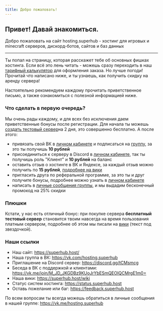 ```yaml
---
title: Добро пожаловать!
---
```


## Привет! Давай знакомиться.

Добро пожаловать на сайт hosting.superhub - хостинг для игровых и minecraft серверов, дискорд-ботов, сайтов и баз данных

---

Ты попал на страницу, которая расскажет тебе об основных фишках хостинга. Если всё это лень читать - можешь сразу переходить в наш [тарифный калькулятор](https://superhub.host/order) для оформления заказа. Но лучше погоди! Прочитай что написано ниже, и ты узнаешь, как получить скидку на аренду сервера!

Настоятельно рекомендуем каждому прочитать приветственное письмо, а также ознакомиться с полезной информацией ниже. 

### Что сделать в первую очередь?

Мы очень рады каждому, и для всех без исключения даем приветственные бонусы после регистрации. Для начала ты можешь [создать тестовый сервер](https://superhub.host/testserver)на 2 дня, это совершенно бесплатно. А после этого:

- привязать свой ВК в [личном кабинете](https://superhub.host/account/integrations) и подписаться на [группу](https://vk.com/hosting.superhub), за это ты получишь **10 рублей**
- присоединиться к серверу в Discord в [личном кабинете](https://superhub.host/account/integrations), так ты получишь роль "Клиент" и **10 рублей** на баланс
- оставить отзыв о хостинге в ВК и Яндексе, за каждый отзыв можно получить по **15 рублей**, [подробнее на вики](https://superhub.host/wiki/faq-bonus)
- пригласить друга по реферальной программе, за это ты и друг получите бонусы, подробнее можно узнать в [личном кабинете](https://superhub.host/account/referral)
- написать в [личные сообщения группы](https://vk.me/hosting.superhub), и мы выдадим бесконечный промокод на 25% скидки

### Плюшки

Кстати, у нас есть отличный бонус: при покупке сервера **бесплатный тестовый сервер** становится твоим навсегда на время пользования платным сервером, подробнее об этом мы писали на [вики](https://superhub.host/wiki/doc-free) (текст под звездочкой).

### Наши ссылки

- Наш сайт: https://superhub.host/
- Наша группа в ВК: https://vk.com/hosting.superhub
- Приглашение на Discord сервер: https://discord.gg/tCMsmcg
- Беседа в ВК с поддержкой и клиентами: https://vk.me/join/M_JD_JKGDBz9KUoJrYbESmQEOIQCMrgE1m0=
- Наша вики: https://superhub.host/wiki
- Статус систем хостинга: https://status.superhub.host
- Оставь пожелание или баг: https://feedback.superhub.host

По всем вопросам ты всегда можешь обратиться в личные сообщения в нашей группе: https://vk.me/hosting.superhub
